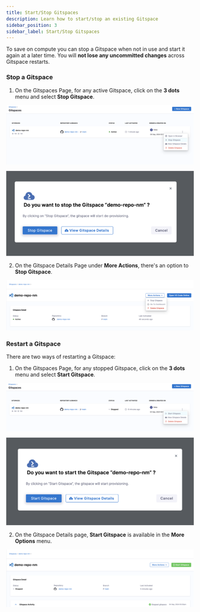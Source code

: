 ```yaml
---
title: Start/Stop Gitspaces
description: Learn how to start/stop an existing Gitspace
sidebar_position: 3
sidebar_label: Start/Stop Gitspaces
---
```


To save on compute you can stop a Gitspace when not in use and start it again at a later time. You will **not lose any uncommitted changes** across Gitspace restarts. 

### Stop a Gitspace

1. On the Gitspaces Page, for any active Gitspace, click on the **3 dots** menu and select **Stop Gitspace**.

![](./static/three-dots-stop-gitspace.png)

![](./static/stop-gitspace.png)

2. On the Gitspace Details Page under **More Actions**, there's an option to **Stop Gitspace**.

![](./static/stop-gitspace-gs-details.png)

### Restart a Gitspace

There are two ways of restarting a Gitspace: 

1. On the Gitspaces Page, for any stopped Gitspace, click on the **3 dots** menu and select **Start Gitspace**.

![](./static/three-dots-start-gitspace.png)

![](./static/start-gitspaces.png)

2. On the Gitspace Details page, **Start Gitspace** is available in the **More Options** menu.

![](./static/start-gitspaces-gs-details.png)

